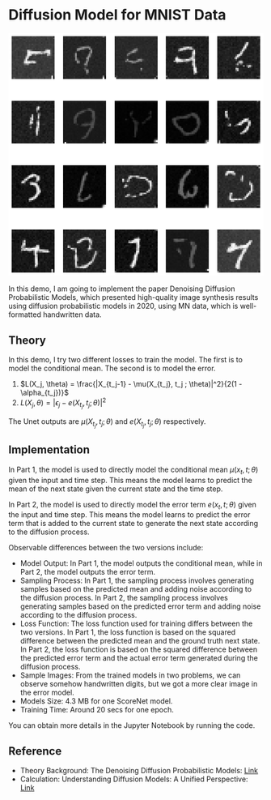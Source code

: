 # Diffusion Model for MNIST Data

![alt text](/assets/output_63_0.png)

In this demo, I am going to implement the paper Denoising Diffusion Probabilistic Models, which presented high-quality image synthesis results using diffusion probabilistic models in 2020, using MN data, which is well-formatted handwritten data.

## Theory

In this demo, I try two different losses to train the model. The first is to model the conditional mean. The second is to model the error. 

1. $L(X_j, \theta) = \frac{|X_{t_j-1} - \mu(X_{t_j}, t_j ; \theta)|^2}{2(1 - \alpha_{t_j})}$
2. $L(X_j, \theta) = |\epsilon_j - e(X_{t_j}, t_j; \theta)|^2$

The Unet outputs are $\mu(X_{t_j}, t_j ; \theta)$ and $e(X_{t_j}, t_j; \theta)$ respectively. 

## Implementation

In Part 1, the model is used to directly model the conditional mean
$\mu(x_t,t;\theta)$ given the input and time step. This means the model learns to predict the mean of the next state given the current state and the time step.

In Part 2, the model is used to directly model the error term $e(x_t,t;\theta)$ given the input and time step. This means the model learns to predict the error term that is added to the current state to generate the next state according to the diffusion process.

Observable differences between the two versions include:

- Model Output: In Part 1, the model outputs the conditional mean, while in Part 2, the model outputs the error term.
- Sampling Process: In Part 1, the sampling process involves generating samples based on the predicted mean and adding noise according to the diffusion process. In Part 2, the sampling process involves generating samples based on the predicted error term and adding noise according to the diffusion process.
- Loss Function: The loss function used for training differs between the two versions. In Part 1, the loss function is based on the squared difference between the predicted mean and the ground truth next state. In Part 2, the loss function is based on the squared difference between the predicted error term and the actual error term generated during the diffusion process.
- Sample Images: From the trained models in two problems, we can observe somehow handwritten digits, but we got a more clear image in the error model.
- Models Size: 4.3 MB for one ScoreNet model.
- Training Time: Around 20 secs for one epoch.

You can obtain more details in the Jupyter Notebook by running the code.

## Reference

- Theory Background: The Denoising Diffusion Probabilistic Models: [Link](https://arxiv.org/pdf/2006.11239.pdf)
- Calculation: Understanding Diffusion Models: A Unified Perspective: [Link](https://arxiv.org/pdf/2208.11970)
